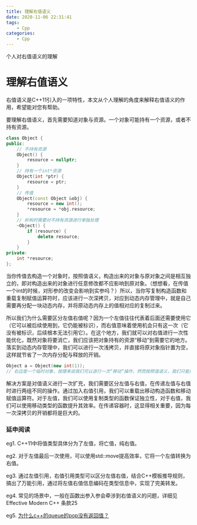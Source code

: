 ```yaml
---
title: 理解右值语义
date: 2020-11-06 22:31:41
tags:
	- Cpp
categories:
	- Cpp
---
```


个人对右值语义的理解

<!-- more -->

# 理解右值语义

右值语义是C++11引入的一项特性，本文从个人理解的角度来解释右值语义的作用，希望能对您有帮助。

要理解右值语义，首先需要知道对象与资源。一个对象可能持有一个资源，或者不持有资源。

```c++
class Object {
public:
    // 不持有资源
    Object() {
        resource = nullptr;
    }
   	// 持有一个int*资源
    Object(int *ptr) {
        resource = ptr;
    }
    // 传值
    Object(const Object &obj) {
        resource = new int();
        *resource = *obj.resource;
    }
    // 析构时需要对不持有资源进行单独处理
    ~Object() {
        if (resource) {
            delete resource;
        }
    }
private:
    int *resource;
};
```

当你传值去构造一个对象时，按照值语义，构造出来的对象与原对象之间是相互独立的，即对构造出来的对象进行任意修改都不应影响到原对象。（想想看，在传值一个int的时候，对形参的改变会影响到实参吗？）所以，当你写复制构造函数和重载复制赋值运算符时，应该进行一次深拷贝，对应到动态内存管理中，就是自己需要再分配一块动态内存，并将原动态内存上的值相对应的复制过来。

所以我们为什么需要区分左值右值呢？因为一个左值往往代表着后面还需要使用它（它可以被后续使用到，它仍能被标识），而右值意味着使用机会只有这一次（它没有被标识，后续根本无法引用它）。在这个地方，我们就可以对右值进行一次性能优化，既然对象将要消亡，我们应该把对象持有的资源“移动”到需要它的地方。落实到动态内存管理中，我们可以进行一次浅拷贝，并直接将原对象指针置为空，这样就节省了一次内存分配与释放的开销。

```c++
Object a = Object(new int(1));
// 右边是一个临时对象，按理来说我们可以进行一次“移动”操作，然而按照值语义，我们只能对其进行一次深拷贝
```

解决方案是对值语义进行一次扩充，我们需要区分左值与右值，在传递左值与右值时进行两组不同的操作。通过加入右值引用，我们可以重载出移动构造函数和移动赋值运算符。对于左值，我们可以使用复制类型的函数保证独立性，对于右值，我们可以使用移动类型的函数提升其效率。在传递容器时，这显得相关重要，因为每一次深拷贝的开销都将是巨大的。

### 延申阅读

eg1. C++11中将值类型具体分为了左值，将亡值，纯右值。

eg2. 对于左值最后一次使用，可以使用std::move提高效率，它将一个左值转换为右值。

eg3. 通过左值引用，右值引用类型可以区分左值右值，结合C++模板推导规则，搞出了万能引用，通过将左值右值信息编码在类型信息中，实现了完美转发。

eg4. 常见的场景中，一般在函数出参入参会牵涉到右值语义的问题，详细见Effective Modern C++ 条款25

eg5. [为什么c++的queue的pop没有返回值？](https://www.zhihu.com/question/52509432)